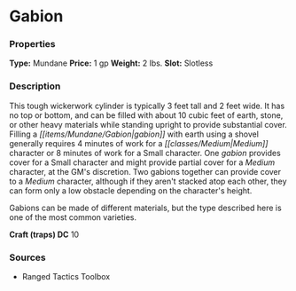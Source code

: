 ﻿---
Title: "Gabion"
Type: "Mundane"
Price: "1 gp"
Weight: "2 lbs."
Slot: "Slotless"
Description: |
  "This tough wickerwork cylinder is typically 3 feet tall and 2 feet wide. It has no top or bottom, and can be filled with about 10 cubic feet of earth, stone, or other heavy materials while standing upright to provide substantial cover. Filling a gabion with earth using a shovel generally requires 4 minutes of work for a Medium character or 8 minutes of work for a Small character. One gabion provides cover for a Small character and might provide partial cover for a Medium character, at the GM's discretion. Two gabions together can provide cover to a Medium character, although if they aren't stacked atop each other, they can form only a low obstacle depending on the character's height.
  Gabions can be made of different materials, but the type described here is one of the most common varieties.
  **Craft (traps) DC** 10"
Sources: "['Ranged Tactics Toolbox']"
---

# Gabion

### Properties

**Type:** Mundane **Price:** 1 gp **Weight:** 2 lbs. **Slot:** Slotless

### Description

This tough wickerwork cylinder is typically 3 feet tall and 2 feet wide. It has no top or bottom, and can be filled with about 10 cubic feet of earth, stone, or other heavy materials while standing upright to provide substantial cover. Filling a _[[items/Mundane/Gabion|gabion]]_ with earth using a shovel generally requires 4 minutes of work for a _[[classes/Medium|Medium]]_ character or 8 minutes of work for a Small character. One _gabion_ provides cover for a Small character and might provide partial cover for a _Medium_ character, at the GM's discretion. Two gabions together can provide cover to a _Medium_ character, although if they aren't stacked atop each other, they can form only a low obstacle depending on the character's height.

Gabions can be made of different materials, but the type described here is one of the most common varieties.

**Craft (traps) DC** 10

### Sources

* Ranged Tactics Toolbox